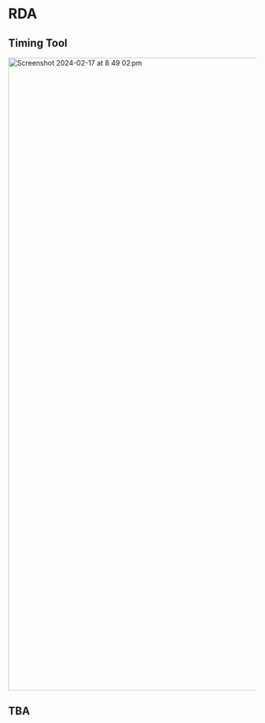 # RDA

## Timing Tool
<img width="1280" alt="Screenshot 2024-02-17 at 8 49 02 pm" src="https://github.com/MattMattL/Redstone-Design-Automation/assets/60942144/46f2ea89-e5d7-4c5f-9010-aa70f5b788f5">

## TBA
